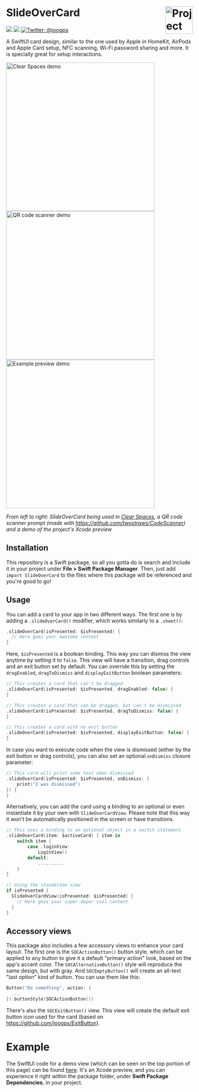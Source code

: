 <h1> SlideOverCard
  <img align="right" alt="Project logo" src="../assets/icon-small.png" width=74px>
</h1>

<p>
    <img src="https://img.shields.io/badge/iOS-14.0+-blue.svg" />
    <img src="https://img.shields.io/badge/-SwiftUI-red.svg" />
    <a href="https://twitter.com/joogps">
        <img src="https://img.shields.io/badge/Contact-@joogps-lightgrey.svg?style=social&logo=twitter" alt="Twitter: @joogps" />
    </a>
</p>

A SwiftUI card design, similar to the one used by Apple in HomeKit, AirPods and Apple Card setup, NFC scanning, Wi-Fi password sharing and more. It is specially great for setup interactions.

<p>
    <img alt="Clear Spaces demo" src="../assets/demo-clear-spaces.gif" height=400px>
    <img alt="QR code scanner demo" src="../assets/demo-qr-code.gif" height=400px>
    <img alt="Example preview demo" src="../assets/demo-example.gif" height=400px>
</p>

_From left to right: SlideOverCard being used in [Clear Spaces](https://apps.apple.com/us/app/clear-spaces/id1532666619), a QR code scanner prompt (made with https://github.com/twostraws/CodeScanner) and a demo of the project's Xcode preview_

## Installation
This repository is a Swift package, so all you gotta do is search and include it in your project under **File > Swift Package Manager**. Then, just add `import SlideOverCard` to the files where this package will be referenced and you're good to go!

## Usage

You can add a card to your app in two different ways. The first one is by adding a `.slideOverCard()` modifier, which works similarly to a `.sheet()`:
```swift
.slideOverCard(isPresented: $isPresented) {
  // Here goes your awesome content
}
```

Here, `$isPresented` is a boolean binding. This way you can dismiss the view anytime by setting it to `false`. This view will have a transition, drag controls and an exit button set by default. You can override this by setting the `dragEnabled`,  `dragToDismiss` and `displayExitButton` boolean parameters:
```swift
// This creates a card that can't be dragged
.slideOverCard(isPresented: $isPresented, dragEnabled: false) {
}

// This creates a card that can be dragged, but can't be dismissed
.slideOverCard(isPresented: $isPresented, dragToDismiss: false) {
}

// This creates a card with no exit button
.slideOverCard(isPresented: $isPresented, displayExitButton: false) {
}
```

In case you want to execute code when the view is dismissed (either by the exit button or drag controls), you can also set an optional `onDismiss` closure parameter:

```swift
// This card will print some text when dismissed
.slideOverCard(isPresented: $isPresented, onDismiss: {
    print("I was dismissed")
}) {
}
```

Alternatively, you can add the card using a binding to an optional or even instantiate it by your own with `SlideOverCardView`. Please note that this way it won't be automatically positioned in the screen or have transitions.
```swift
// This uses a binding to an optional object in a switch statement
.slideOverCard(item: $activeCard) { item in
    switch item {
        case .loginView:
            LoginView()
        default:
            ..........
    }
}
```

```swift
// Using the standalone view
if isPresented {
  SlideOverCardView(isPresented: $isPresented) {
    // Here goes your super-duper cool content
  }
}
```

## Accessory views
 
This package also includes a few accessory views to enhance your card layout. The first one is the `SOCActionButton()` button style, which can be applied to any button to give it a default "primary action" look, based on the app's accent color. The `SOCAlternativeButton()` style will reproduce the same design, but with gray. And `SOCEmptyButton()`  will create an all-text "last option" kind of button. You can use them like this:
```swift
Button("Do something", action: {
  ...
}).buttonStyle(SOCActionButton())
```

There's also the `SOCExitButton()` view. This view will create the default exit button icon used for the card (based on https://github.com/joogps/ExitButton).

# Example

The SwiftUI code for a demo view (which can be seen on the top portion of this page) can be found [here](https://github.com/joogps/SlideOverCard/blob/50e39e3ed2e7614d56c82231be5b2f1fa44a3311/Sources/SlideOverCard/SlideOverCard.swift#L169). It's an Xcode preview, and you can experience it right within the package folder, under **Swift Package Dependencies**, in your project.
